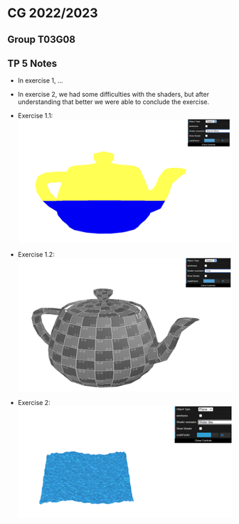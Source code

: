 # CG 2022/2023

## Group T03G08

## TP 5 Notes

- In exercise 1, ...
- In exercise 2, we had some difficulties with the shaders, but after understanding that better we were able to conclude the exercise.

- Exercise 1.1:
![Screenshot 1](screenshots/cg-t03g08-tp5-1.png)
- Exercise 1.2: 
![Screenshot 2](screenshots/cg-t03g08-tp5-2.png)
- Exercise 2: 
![Screenshot 3](screenshots/cg-t03g08-tp5-3.png)

